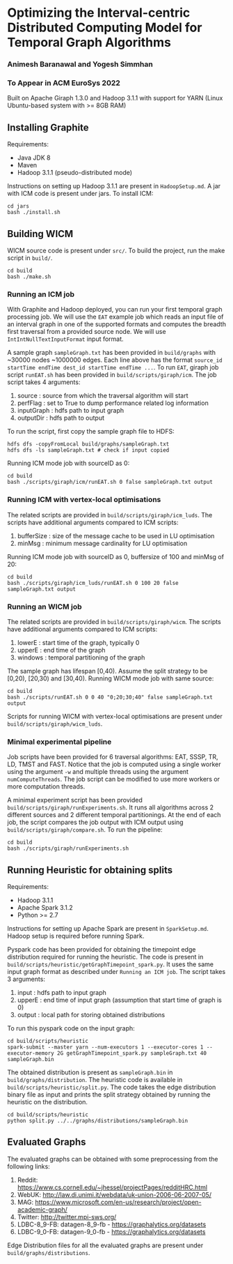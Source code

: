 # Optimizing the Interval-centric Distributed Computing Model for Temporal Graph Algorithms
### Animesh Baranawal and Yogesh Simmhan
### To Appear in ACM EuroSys 2022

Built on Apache Giraph 1.3.0 and Hadoop 3.1.1 with support for YARN
(Linux Ubuntu-based system with >= 8GB RAM)

## Installing Graphite

Requirements:
 * Java JDK 8
 * Maven
 * Hadoop 3.1.1 (pseudo-distributed mode)

Instructions on setting up Hadoop 3.1.1 are present in `HadoopSetup.md`.
A jar with ICM code is present under jars. To install ICM:
```
cd jars
bash ./install.sh
```

## Building WICM

WICM source code is present under `src/`. To build the project, run the make script in `build/`.
```
cd build
bash ./make.sh
```

### Running an ICM job

With Graphite and Hadoop deployed, you can run your first temporal graph processing job. We will use the `EAT` example job which reads an input file of an interval graph in one of the supported formats and computes the breadth first traversal from a provided source node. We will use `IntIntNullTextInputFormat` input format. 

A sample graph `sampleGraph.txt` has been provided in `build/graphs` with ~30000 nodes ~1000000 edges. Each line above has the format `source_id startTime endTime dest_id startTime endTime ...`. To run `EAT`, giraph job script `runEAT.sh` has been provided in `build/scripts/giraph/icm`. The job script takes 4 arguments:

1. source : source from which the traversal algorithm will start
2. perfFlag : set to True to dump performance related log information
3. inputGraph : hdfs path to input graph
4. outputDir : hdfs path to output 

To run the script, first copy the sample graph file to HDFS:
```
hdfs dfs -copyFromLocal build/graphs/sampleGraph.txt
hdfs dfs -ls sampleGraph.txt # check if input copied
```

Running ICM mode job with sourceID as 0:
```
cd build
bash ./scripts/giraph/icm/runEAT.sh 0 false sampleGraph.txt output
```

### Running ICM with vertex-local optimisations

The related scripts are provided in `build/scripts/giraph/icm_luds`. The scripts have additional arguments compared to ICM scripts:

1. bufferSize : size of the message cache to be used in LU optimisation
2. minMsg : minimum message cardinality for LU optimisation

Running ICM mode job with sourceID as 0, buffersize of 100 and minMsg of 20:
```
cd build
bash ./scripts/giraph/icm_luds/runEAT.sh 0 100 20 false sampleGraph.txt output
```

### Running an WICM job 

The related scripts are provided in `build/scripts/giraph/wicm`. The scripts have additional arguments compared to ICM scripts:

1. lowerE : start time of the graph, typically 0
2. upperE : end time of the graph
3. windows : temporal partitioning of the graph

The sample graph has lifespan [0,40). Assume the split strategy to be [0,20), [20,30) and [30,40). Running WICM mode job with same source:
```
cd build
bash ./scripts/runEAT.sh 0 0 40 "0;20;30;40" false sampleGraph.txt output
```

Scripts for running WICM with vertex-local optimisations are present under `build/scripts/giraph/wicm_luds`.


### Minimal experimental pipeline

Job scripts have been provided for 6 traversal algorithms: EAT, SSSP, TR, LD, TMST and FAST. Notice that the job is computed using a single worker using the argument `-w` and multiple threads using the argument `numComputeThreads`. The job script can be modified to use more workers or more computation threads.

A minimal experiment script has been provided `build/scripts/giraph/runExperiments.sh`. It runs all algorithms across 2 different sources and 2 different temporal partitionings. At the end of each job, the script compares the job output with ICM output using `build/scripts/giraph/compare.sh`.
To run the pipeline:

```
cd build
bash ./scripts/giraph/runExperiments.sh
```

## Running Heuristic for obtaining splits

Requirements:
 * Hadoop 3.1.1
 * Apache Spark 3.1.2
 * Python >= 2.7

Instructions for setting up Apache Spark are present in `SparkSetup.md`.
Hadoop setup is required before running Spark.

Pyspark code has been provided for obtaining the timepoint edge distribution required for running the heuristic.
The code is present in `build/scripts/heuristic/getGraphTimepoint_spark.py`. It uses the same input graph format as described under `Running an ICM job`. The script takes 3 arguments:
1. input : hdfs path to input graph
2. upperE : end time of input graph (assumption that start time of graph is 0)
3. output : local path for storing obtained distributions

To run this pyspark code on the input graph:
```
cd build/scripts/heuristic
spark-submit --master yarn --num-executors 1 --executor-cores 1 --executor-memory 2G getGraphTimepoint_spark.py sampleGraph.txt 40 sampleGraph.bin
```

The obtained distribution is present as `sampleGraph.bin` in `build/graphs/distribution`. The heuristic code is available in `build/scripts/heuristic/split.py`. The code takes the edge distribution binary file as input and prints the split strategy obtained by running the heuristic on the distribution. 
```
cd build/scripts/heuristic
python split.py ../../graphs/distributions/sampleGraph.bin
```
## Evaluated Graphs

The evaluated graphs can be obtained with some preprocessing from the following links:
1. Reddit: https://www.cs.cornell.edu/~jhessel/projectPages/redditHRC.html
2. WebUK: http://law.di.unimi.it/webdata/uk-union-2006-06-2007-05/
3. MAG: https://www.microsoft.com/en-us/research/project/open-academic-graph/
4. Twitter: http://twitter.mpi-sws.org/
5. LDBC-8_9-FB: datagen-8_9-fb - https://graphalytics.org/datasets
6. LDBC-9_0-FB: datagen-9_0-fb - https://graphalytics.org/datasets

Edge Distribution files for all the evaluated graphs are present under `build/graphs/distributions`. 

